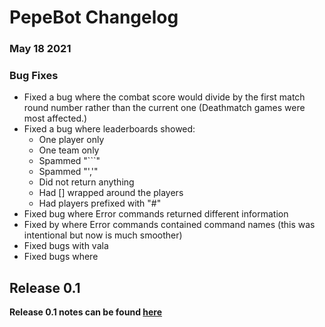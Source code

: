 # PepeBot Changelog

### May 18 2021

### Bug Fixes

- Fixed a bug where the combat score would divide by the first match round number rather than the current one (Deathmatch games were most affected.)
- Fixed a bug where leaderboards showed:
    - One player only
    - One team only
    - Spammed "```"
    - Spammed "','"
    - Did not return anything
    - Had [] wrapped around the players
    - Had players prefixed with "#"
- Fixed bug where Error commands returned different information
- Fixed by where Error commands contained command names (this was intentional but now is much smoother)
- Fixed bugs with vala
- Fixed bugs where 

## Release 0.1

**Release 0.1 notes can be found [here](https://github.com/5late/Pepe-Bot/releases/tag/v0.1)**